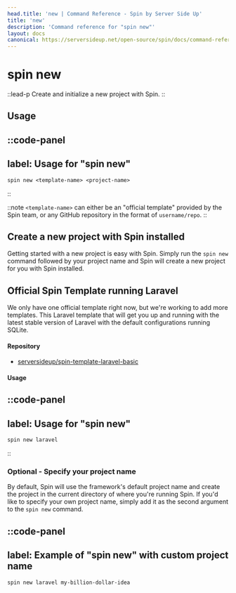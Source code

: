 ```yaml
---
head.title: 'new | Command Reference - Spin by Server Side Up'
title: 'new'
description: 'Command reference for "spin new"'
layout: docs
canonical: https://serversideup.net/open-source/spin/docs/command-reference/new
---
```

# spin new
::lead-p
Create and initialize a new project with Spin.
::

## Usage
::code-panel
---
label: Usage for "spin new"
---
```txt
spin new <template-name> <project-name>
```
::

::note
`<template-name>` can either be an "official template" provided by the Spin team, or any GitHub repository in the format of `username/repo`.
::

## Create a new project with Spin installed
Getting started with a new project is easy with Spin. Simply run the `spin new` command followed by your project name and Spin will create a new project for you with Spin installed.

## Official Spin Template running Laravel
We only have one official template right now, but we're working to add more templates. This Laravel template that will get you up and running with the latest stable version of Laravel with the default configurations running SQLite.

#### Repository
- [serversideup/spin-template-laravel-basic](https://github.com/serversideup/spin-template-laravel-basic)

#### Usage

::code-panel
---
label: Usage for "spin new"
---
```txt
spin new laravel
```
::

### Optional - Specify your project name
By default, Spin will use the framework's default project name and create the project in the current directory of where you're running Spin. If you'd like to specify your own project name, simply add it as the second argument to the `spin new` command.

::code-panel
---
label: Example of "spin new" with custom project name
---
```bash
spin new laravel my-billion-dollar-idea
```